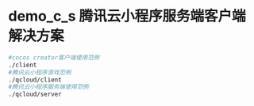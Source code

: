 # demo_c_s 腾讯云小程序服务端客户端解决方案

```bash
#cocos creator客户端使用范例
./client  
#腾讯云小程序游戏范例
./qcloud/client  
#腾讯云小程序服务端使用范例
./qcloud/server  

```


